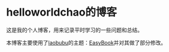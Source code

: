 # helloworldchao的博客

这是我的个人博客，用来记录平时学习的一些问题和总结。

本博客主要使用了[laobubu](http://laobubu.net)的主题：[EasyBook](https://github.com/laobubu/jekyll-theme-EasyBook)并对其做了部分修改。
